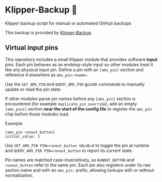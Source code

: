 # Klipper-Backup 💾 
Klipper backup script for manual or automated GitHub backups 

This backup is provided by [Klipper-Backup](https://github.com/Staubgeborener/klipper-backup).

## Virtual input pins

This repository includes a small Klipper module that provides software
**input** pins. Each pin behaves as an endstop-style input so other
modules treat it like any physical input pin.  Define a pin with an
`[ams_pin]` section and reference it elsewhere as `ams_pin:<name>`.

Use the `SET_AMS_PIN` and `QUERY_AMS_PIN` gcode commands to
manually update or read the pin state.

If other modules parse pin names before any `[ams_pin]` section is
encountered (for example `duplicate_pin_override`), add an empty
`[ams_pins]` section **near the start of the config file** to register the
`ams_pin` chip before those modules load.

Example:

```
[ams_pin runout_button]
initial_value: 1
```

Use `SET_AMS_PIN PIN=runout_button VALUE=0` to toggle the pin at runtime
and `QUERY_AMS_PIN PIN=runout_button` to report its current state.

Pin names are matched case-insensitively, so `RUNOUT_BUTTON` and
`runout_button` refer to the same pin.
Each pin also registers under its raw section name and with an
`ams_pin:` prefix, allowing lookups with or without normalization.

